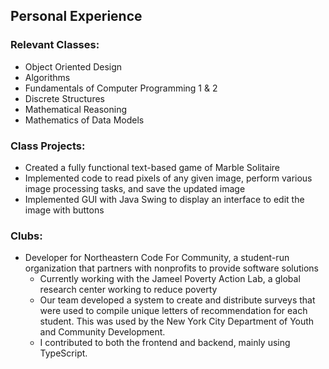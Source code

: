## Personal Experience

### Relevant Classes:
- Object Oriented Design
- Algorithms
- Fundamentals of Computer Programming 1 & 2
- Discrete Structures
- Mathematical Reasoning
- Mathematics of Data Models

### Class Projects:
- Created a fully functional text-based game of Marble Solitaire 
- Implemented code to read pixels of any given image, perform various image processing tasks, and save the updated image
- Implemented GUI with Java Swing to display an interface to edit the image with buttons

### Clubs:
- Developer for Northeastern Code For Community, a student-run organization that partners with nonprofits to provide software solutions 
  - Currently working with the Jameel Poverty Action Lab, a global research center working to reduce poverty
  - Our team developed a system to create and distribute surveys that were used to compile unique letters of   recommendation for each student. This was used by the New York City Department of Youth and Community Development.
  - I contributed to both the frontend and backend, mainly using TypeScript.
